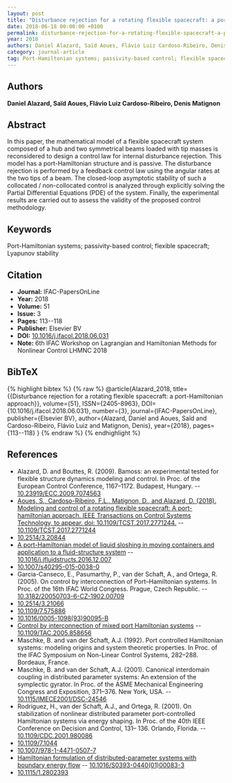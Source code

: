 ```yaml
---
layout: post
title: "Disturbance rejection for a rotating flexible spacecraft: a port-Hamiltonian approach"
date: 2018-06-18 00:00:00 +0100
permalink: disturbance-rejection-for-a-rotating-flexible-spacecraft-a-port-hamiltonian-approach
year: 2018
authors: Daniel Alazard, Saïd Aoues, Flávio Luiz Cardoso-Ribeiro, Denis Matignon
category: journal-article
tag: Port-Hamiltonian systems; passivity-based control; flexible spacecraft; Lyapunov stability
---
```

 
## Authors
**Daniel Alazard, Saïd Aoues, Flávio Luiz Cardoso-Ribeiro, Denis Matignon**
 
## Abstract
In this paper, the mathematical model of a flexible spacecraft system composed of a hub and two symmetrical beams loaded with tip masses is reconsidered to design a control law for internal disturbance rejection. This model has a port-Hamiltonian structure and is passive. The disturbance rejection is performed by a feedback control law using the angular rates at the two tips of a beam. The closed-loop asymptotic stability of such a collocated / non-collocated control is analyzed through explicitly solving the Partial Differential Equations (PDE) of the system. Finally, the experimental results are carried out to assess the validity of the proposed control methodology.
 
## Keywords
Port-Hamiltonian systems; passivity-based control; flexible spacecraft; Lyapunov stability
 
## Citation
- **Journal:** IFAC-PapersOnLine
- **Year:** 2018
- **Volume:** 51
- **Issue:** 3
- **Pages:** 113--118
- **Publisher:** Elsevier BV
- **DOI:** [10.1016/j.ifacol.2018.06.031](https://doi.org/10.1016/j.ifacol.2018.06.031)
- **Note:** 6th IFAC Workshop on Lagrangian and Hamiltonian Methods for Nonlinear Control LHMNC 2018
 
## BibTeX
{% highlight bibtex %}
{% raw %}
@article{Alazard_2018,
  title={{Disturbance rejection for a rotating flexible spacecraft: a port-Hamiltonian approach}},
  volume={51},
  ISSN={2405-8963},
  DOI={10.1016/j.ifacol.2018.06.031},
  number={3},
  journal={IFAC-PapersOnLine},
  publisher={Elsevier BV},
  author={Alazard, Daniel and Aoues, Saïd and Cardoso-Ribeiro, Flávio Luiz and Matignon, Denis},
  year={2018},
  pages={113--118}
}
{% endraw %}
{% endhighlight %}
 
## References
- Alazard, D. and Bouttes, R. (2009). Bamoss: an experimental tested for flexible structure dynamics modeling and control. In Proc. of the European Control Conference, 1167–1172. Budapest, Hungary. -- [10.23919/ECC.2009.7074563](https://doi.org/10.23919/ECC.2009.7074563)
- [Aoues, S., Cardoso-Ribeiro, F.L., Matignon, D., and Alazard, D. (2018). Modeling and control of a rotating flexible spacecraft: A port-hamiltonian approach. IEEE Transactions on Control Systems Technology, to appear. doi: 10.1109/TCST.2017.2771244.](modeling-and-control-of-a-rotating-flexible-spacecraft-a-port-hamiltonian-approach) -- [10.1109/TCST.2017.2771244](https://doi.org/10.1109/TCST.2017.2771244)
- [10.2514/3.20844](https://doi.org/10.2514/3.20844)
- [A port-Hamiltonian model of liquid sloshing in moving containers and application to a fluid-structure system](a-port-hamiltonian-model-of-liquid-sloshing-in-moving-containers-and-application-to-a-fluid-structure-system) -- [10.1016/j.jfluidstructs.2016.12.007](https://doi.org/10.1016/j.jfluidstructs.2016.12.007)
- [10.1007/s40295-015-0038-0](https://doi.org/10.1007/s40295-015-0038-0)
- Garcia-Canseco, E., Pasumarthy, P., van der Schaft, A., and Ortega, R. (2005). On control by interconnection of Port–Hamiltonian systems. In Proc. of the 16th IFAC World Congress. Prague, Czech Republic. -- [10.3182/20050703-6-CZ-1902.00709](https://doi.org/10.3182/20050703-6-CZ-1902.00709)
- [10.2514/3.21066](https://doi.org/10.2514/3.21066)
- [10.1109/7.575886](https://doi.org/10.1109/7.575886)
- [10.1016/0005-1098(93)90095-B](https://doi.org/10.1016/0005-1098(93)90095-B)
- [Control by interconnection of mixed port Hamiltonian systems](control-by-interconnection-of-mixed-port-hamiltonian-systems) -- [10.1109/TAC.2005.858656](https://doi.org/10.1109/TAC.2005.858656)
- Maschke, B. and van der Schaft, A.J. (1992). Port controlled Hamiltonian systems: modeling origins and system theoretic properties. In Proc. of the IFAC Symposium on Non-Linear Control Systems, 282–288. Bordeaux, France.
- Maschke, B. and van der Schaft, A.J. (2001). Canonical interdomain coupling in distributed parameter systems: An extension of the symplectic gyrator. In Proc. of the ASME Mechanical Engineering Congress and Exposition, 371–376. New York, USA. -- [10.1115/IMECE2001/DSC-24546](https://doi.org/10.1115/IMECE2001/DSC-24546)
- Rodriguez, H., van der Schaft, A.J., and Ortega, R. (2001). On stabilization of nonlinear distributed parameter port-controlled Hamiltonian systems via energy shaping. In Proc. of the 40th IEEE Conference on Decision and Control, 131– 136. Orlando, Florida. -- [10.1109/CDC.2001.980086](https://doi.org/10.1109/CDC.2001.980086)
- [10.1109/7.1044](https://doi.org/10.1109/7.1044)
- [10.1007/978-1-4471-0507-7](https://doi.org/10.1007/978-1-4471-0507-7)
- [Hamiltonian formulation of distributed-parameter systems with boundary energy flow](hamiltonian-formulation-of-distributed-parameter-systems-with-boundary-energy-flow) -- [10.1016/S0393-0440(01)00083-3](https://doi.org/10.1016/S0393-0440(01)00083-3)
- [10.1115/1.2802393](https://doi.org/10.1115/1.2802393)

